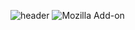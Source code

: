![header](https://capsule-render.vercel.app/api?type=waving&color=db78ea&height=300&section=header&text=gyeongnam%20Kim&fontSize=90&fontColor=ffffff)
![Mozilla Add-on](https://img.shields.io/amo/stars/python?color=71cffd&label=python&logo=python&logoColor=71cffd&style=plastic)

<!--
**gyeongnamKim/gyeongnamKim** is a ✨ _special_ ✨ repository because its `README.md` (this file) appears on your GitHub profile.

Here are some ideas to get you started:

- 🔭 I’m currently working on ...
- 🌱 I’m currently learning ...
- 👯 I’m looking to collaborate on ...
- 🤔 I’m looking for help with ...
- 💬 Ask me about ...
- 📫 How to reach me: ...
- 😄 Pronouns: ...
- ⚡ Fun fact: ...
-->
